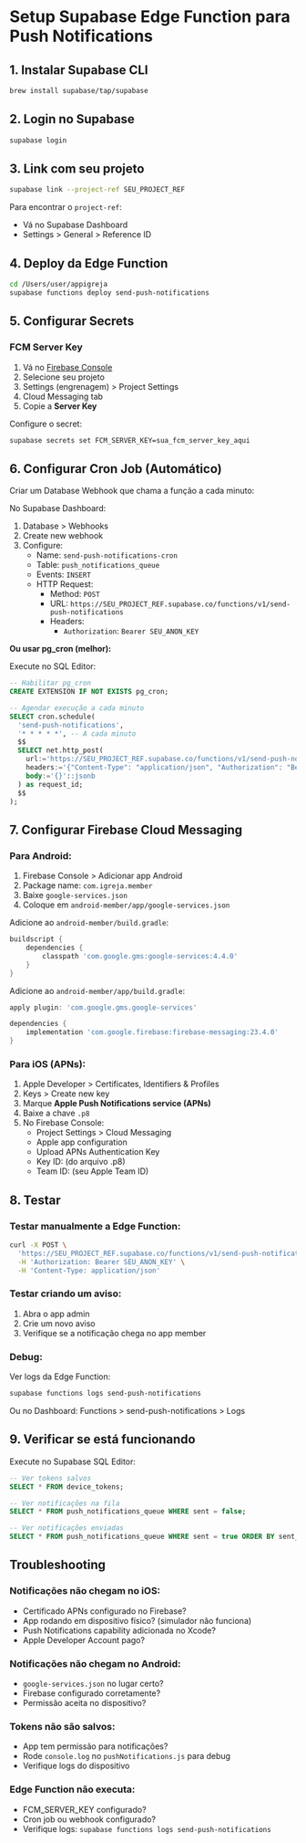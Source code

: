 # Setup Supabase Edge Function para Push Notifications

## 1. Instalar Supabase CLI

```bash
brew install supabase/tap/supabase
```

## 2. Login no Supabase

```bash
supabase login
```

## 3. Link com seu projeto

```bash
supabase link --project-ref SEU_PROJECT_REF
```

Para encontrar o `project-ref`:
- Vá no Supabase Dashboard
- Settings > General > Reference ID

## 4. Deploy da Edge Function

```bash
cd /Users/user/appigreja
supabase functions deploy send-push-notifications
```

## 5. Configurar Secrets

### FCM Server Key

1. Vá no [Firebase Console](https://console.firebase.google.com)
2. Selecione seu projeto
3. Settings (engrenagem) > Project Settings
4. Cloud Messaging tab
5. Copie a **Server Key**

Configure o secret:

```bash
supabase secrets set FCM_SERVER_KEY=sua_fcm_server_key_aqui
```

## 6. Configurar Cron Job (Automático)

Criar um Database Webhook que chama a função a cada minuto:

No Supabase Dashboard:
1. Database > Webhooks
2. Create new webhook
3. Configure:
   - Name: `send-push-notifications-cron`
   - Table: `push_notifications_queue`
   - Events: `INSERT`
   - HTTP Request:
     - Method: `POST`
     - URL: `https://SEU_PROJECT_REF.supabase.co/functions/v1/send-push-notifications`
     - Headers: 
       - `Authorization`: `Bearer SEU_ANON_KEY`

**Ou usar pg_cron (melhor):**

Execute no SQL Editor:

```sql
-- Habilitar pg_cron
CREATE EXTENSION IF NOT EXISTS pg_cron;

-- Agendar execução a cada minuto
SELECT cron.schedule(
  'send-push-notifications',
  '* * * * *', -- A cada minuto
  $$
  SELECT net.http_post(
    url:='https://SEU_PROJECT_REF.supabase.co/functions/v1/send-push-notifications',
    headers:='{"Content-Type": "application/json", "Authorization": "Bearer SEU_ANON_KEY"}'::jsonb,
    body:='{}'::jsonb
  ) as request_id;
  $$
);
```

## 7. Configurar Firebase Cloud Messaging

### Para Android:

1. Firebase Console > Adicionar app Android
2. Package name: `com.igreja.member`
3. Baixe `google-services.json`
4. Coloque em `android-member/app/google-services.json`

Adicione ao `android-member/build.gradle`:

```gradle
buildscript {
    dependencies {
        classpath 'com.google.gms:google-services:4.4.0'
    }
}
```

Adicione ao `android-member/app/build.gradle`:

```gradle
apply plugin: 'com.google.gms.google-services'

dependencies {
    implementation 'com.google.firebase:firebase-messaging:23.4.0'
}
```

### Para iOS (APNs):

1. Apple Developer > Certificates, Identifiers & Profiles
2. Keys > Create new key
3. Marque **Apple Push Notifications service (APNs)**
4. Baixe a chave `.p8`
5. No Firebase Console:
   - Project Settings > Cloud Messaging
   - Apple app configuration
   - Upload APNs Authentication Key
   - Key ID: (do arquivo .p8)
   - Team ID: (seu Apple Team ID)

## 8. Testar

### Testar manualmente a Edge Function:

```bash
curl -X POST \
  'https://SEU_PROJECT_REF.supabase.co/functions/v1/send-push-notifications' \
  -H 'Authorization: Bearer SEU_ANON_KEY' \
  -H 'Content-Type: application/json'
```

### Testar criando um aviso:

1. Abra o app admin
2. Crie um novo aviso
3. Verifique se a notificação chega no app member

### Debug:

Ver logs da Edge Function:

```bash
supabase functions logs send-push-notifications
```

Ou no Dashboard: Functions > send-push-notifications > Logs

## 9. Verificar se está funcionando

Execute no Supabase SQL Editor:

```sql
-- Ver tokens salvos
SELECT * FROM device_tokens;

-- Ver notificações na fila
SELECT * FROM push_notifications_queue WHERE sent = false;

-- Ver notificações enviadas
SELECT * FROM push_notifications_queue WHERE sent = true ORDER BY sent_at DESC LIMIT 10;
```

## Troubleshooting

### Notificações não chegam no iOS:
- Certificado APNs configurado no Firebase?
- App rodando em dispositivo físico? (simulador não funciona)
- Push Notifications capability adicionada no Xcode?
- Apple Developer Account pago?

### Notificações não chegam no Android:
- `google-services.json` no lugar certo?
- Firebase configurado corretamente?
- Permissão aceita no dispositivo?

### Tokens não são salvos:
- App tem permissão para notificações?
- Rode `console.log` no `pushNotifications.js` para debug
- Verifique logs do dispositivo

### Edge Function não executa:
- FCM_SERVER_KEY configurado?
- Cron job ou webhook configurado?
- Verifique logs: `supabase functions logs send-push-notifications`

